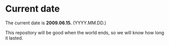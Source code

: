 # Current date

The current date is **2009.06.15.** (YYYY.MM.DD.)

This repository will be good when the world ends, so we will know how long it lasted.